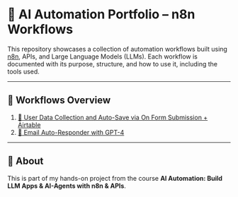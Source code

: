 # 🧠 AI Automation Portfolio – n8n Workflows
This repository showcases a collection of automation workflows built using [n8n](https://n8n.io), APIs, and Large Language Models (LLMs). Each workflow is documented with its purpose, structure, and how to use it, including the tools used.

---

## 📂 Workflows Overview

1. [📰 User Data Collection and Auto-Save via On Form Submission + Airtable](workflows/workflow-01-airtable/description.md)
2. [📧 Email Auto-Responder with GPT-4](workflows/workflow-02-email-bot/description.md)

---

## 🚀 About

This is part of my hands-on project from the course **AI Automation: Build LLM Apps & AI-Agents with n8n & APIs**.



